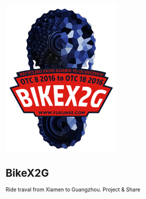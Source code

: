 
   <a href="http://fukunee.com/BikeX2G/"><img src="https://github.com/fukunee/BikeX2G/blob/gh-pages/LOGO.png?raw=true" width = "300" height = "400" alt="图片名称" align=center /></a>
# BikeX2G
Ride traval from Xiamen to Guangzhou. Project &amp; Share
